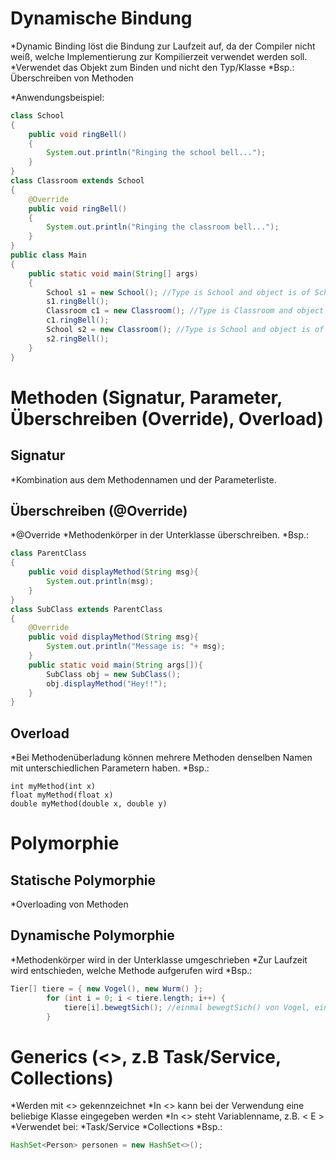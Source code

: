 # Dynamische Bindung
*Dynamic Binding löst die Bindung zur Laufzeit auf, da der Compiler nicht weiß, welche Implementierung zur Kompilierzeit verwendet werden soll.
*Verwendet das Objekt zum Binden und nicht den Typ/Klasse
*Bsp.: Überschreiben von Methoden

*Anwendungsbeispiel:
```java
class School
{
    public void ringBell()
    {
        System.out.println("Ringing the school bell...");
    }
}
class Classroom extends School
{
    @Override
    public void ringBell()
    {
        System.out.println("Ringing the classroom bell...");
    }
}
public class Main
{
    public static void main(String[] args)
    {
        School s1 = new School(); //Type is School and object is of School
        s1.ringBell();
        Classroom c1 = new Classroom(); //Type is Classroom and object is of Classroom
        c1.ringBell();
        School s2 = new Classroom(); //Type is School and object is of Classroom
        s2.ringBell();
    }
}
```

# Methoden (Signatur, Parameter, Überschreiben (Override), Overload)

## Signatur
*Kombination aus dem Methodennamen und der Parameterliste.

## Überschreiben (@Override)
*@Override
*Methodenkörper in der Unterklasse überschreiben.
*Bsp.:

```java
class ParentClass
{
	public void displayMethod(String msg){
		System.out.println(msg);
	}
}
class SubClass extends ParentClass
{
	@Override
	public void displayMethod(String msg){
		System.out.println("Message is: "+ msg);
	}
	public static void main(String args[]){
		SubClass obj = new SubClass();
		obj.displayMethod("Hey!!");
	}
}
```


## Overload
*Bei Methodenüberladung können mehrere Methoden denselben Namen mit unterschiedlichen Parametern haben.
*Bsp.:

```
int myMethod(int x)
float myMethod(float x)
double myMethod(double x, double y)
```


# Polymorphie

## Statische Polymorphie
*Overloading von Methoden

## Dynamische Polymorphie
*Methodenkörper wird in der Unterklasse umgeschrieben
*Zur Laufzeit wird entschieden, welche Methode aufgerufen wird
*Bsp.:

```java
Tier[] tiere = { new Vogel(), new Wurm() };
        for (int i = 0; i < tiere.length; i++) {
            tiere[i].bewegtSich(); //einmal bewegtSich() von Vogel, einmal bewegtSich() von Wurm
        }
```


# Generics (<>, z.B Task/Service, Collections)
*Werden mit <> gekennzeichnet
*In <> kann bei der Verwendung eine beliebige Klasse eingegeben werden
*In <> steht Variablenname, z.B. < E >
*Verwendet bei:
	*Task/Service
	*Collections
*Bsp.:

```java
HashSet<Person> personen = new HashSet<>();
```



